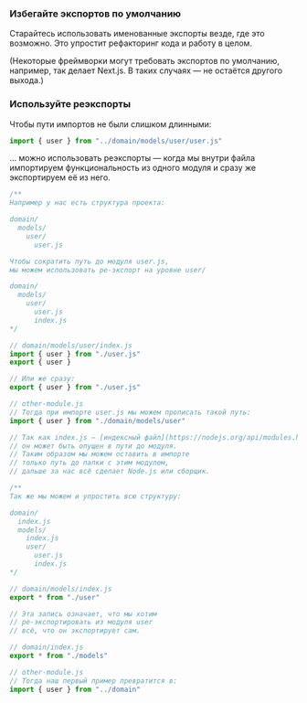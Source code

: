 
### Избегайте экспортов по умолчанию

Старайтесь использовать именованные экспорты везде, где это возможно. Это упростит рефакторинг кода и работу в целом.

(Некоторые фреймворки могут требовать экспортов по умолчанию, например, так делает Next.js. В таких случаях — не остаётся другого выхода.)

### Используйте реэкспорты

Чтобы пути импортов не были слишком длинными:

```javascript
import { user } from "../domain/models/user/user.js"
```

... можно использовать реэкспорты — когда мы внутри файла импортируем функциональность из одного модуля и сразу же экспортируем её из него.

```javascript
/**
Например у нас есть структура проекта:

domain/
  models/
    user/
      user.js

Чтобы сократить путь до модуля user.js,
мы можем использовать ре-экспорт на уровне user/

domain/
  models/
    user/
      user.js
      index.js
*/

// domain/models/user/index.js
import { user } from "./user.js"
export { user }

// Или же сразу:
export { user } from "./user.js"

// other-module.js
// Тогда при импорте user.js мы можем прописать такой путь:
import { user } from "./domain/models/user"

// Так как index.js — [индексный файл](https://nodejs.org/api/modules.html#modules_folders_as_modules),
// он может быть опущен в пути до модуля.
// Таким образом мы можем оставить в импорте
// только путь до папки с этим модулем,
// дальше за нас всё сделает Node.js или сборщик.

/**
Так же мы можем и упростить всю структуру:

domain/
  index.js
  models/
    index.js
    user/
      user.js
      index.js
*/

// domain/models/index.js
export * from "./user"

// Эта запись означает, что мы хотим
// ре-экспортировать из модуля user
// всё, что он экспортирует сам.

// domain/index.js
export * from "./models"

// other-module.js
// Тогда наш первый пример превратится в:
import { user } from "../domain"
```
